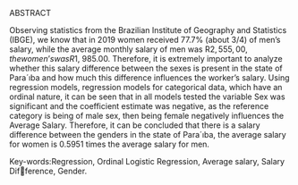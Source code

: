 ABSTRACT

Observing statistics from the Brazilian Institute of Geography and Statistics (IBGE),
we know that in 2019 women received 77.7% (about 3/4) of men’s salary, while the average
monthly salary of men was R$2, 555, 00, the women’s was R$1, 985.00. Therefore, it is
extremely important to analyze whether this salary difference between the sexes is present
in the state of Para´ıba and how much this difference influences the worker’s salary. Using
regression models, regression models for categorical data, which have an ordinal nature,
it can be seen that in all models tested the variable Sex was significant and the coefficient
estimate was negative, as the reference category is being of male sex, then being female
negatively influences the Average Salary. Therefore, it can be concluded that there is a
salary difference between the genders in the state of Para´ıba, the average salary for women
is 0.5951 times the average salary for men.

Key-words:Regression, Ordinal Logistic Regression, Average salary, Salary Difference, Gender.
